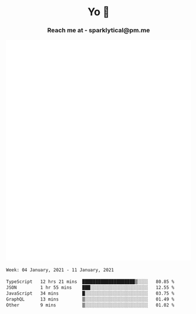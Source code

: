 <h1 align="center">Yo 👋</h1>
<h3 align="center">Reach me at - sparklytical@pm.me </h3>

![Metrics](https://github.com/Sparklytical/Sparklytical/blob/master/github-metrics.svg)




<!--START_SECTION:waka-->
```text
Week: 04 January, 2021 - 11 January, 2021

TypeScript   12 hrs 21 mins  ████████████████████▒░░░░   80.85 % 
JSON         1 hr 55 mins    ███░░░░░░░░░░░░░░░░░░░░░░   12.55 % 
JavaScript   34 mins         █░░░░░░░░░░░░░░░░░░░░░░░░   03.75 % 
GraphQL      13 mins         ▒░░░░░░░░░░░░░░░░░░░░░░░░   01.49 % 
Other        9 mins          ▒░░░░░░░░░░░░░░░░░░░░░░░░   01.02 % 
```
<!--END_SECTION:waka-->
